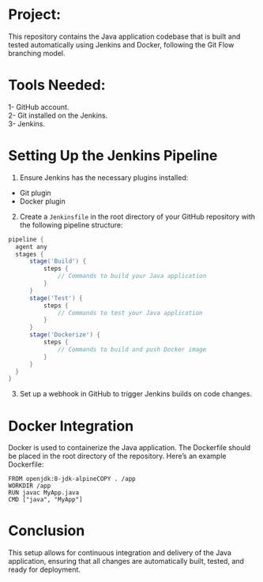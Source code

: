 # Project:
This repository contains the Java application codebase that is built and tested automatically using Jenkins and Docker, following the Git Flow branching model.
# Tools Needed:
1- GitHub account. <br>
2- Git installed on the Jenkins. <br>
3- Jenkins.
# Setting Up the Jenkins Pipeline
1. Ensure Jenkins has the necessary plugins installed: <br>
-  Git plugin 
-  Docker plugin
2. Create a `Jenkinsfile` in the root directory of your GitHub repository with the following pipeline structure:
  ```groovy
pipeline {
    agent any
    stages {
        stage('Build') {
            steps {
                // Commands to build your Java application
            }
        }
        stage('Test') {
            steps {
                // Commands to test your Java application
            }
        }
        stage('Dockerize') {
            steps {
                // Commands to build and push Docker image
            }
        }
    }
}
 ```
3. Set up a webhook in GitHub to trigger Jenkins builds on code changes.
# Docker Integration
Docker is used to containerize the Java application. The Dockerfile should be placed in the root directory of the repository. Here’s an example Dockerfile:
```
FROM openjdk:8-jdk-alpineCOPY . /app
WORKDIR /app
RUN javac MyApp.java
CMD ["java", "MyApp"]
```
# Conclusion
This setup allows for continuous integration and delivery of the Java application, ensuring that all changes are automatically built, tested, and ready for deployment.
